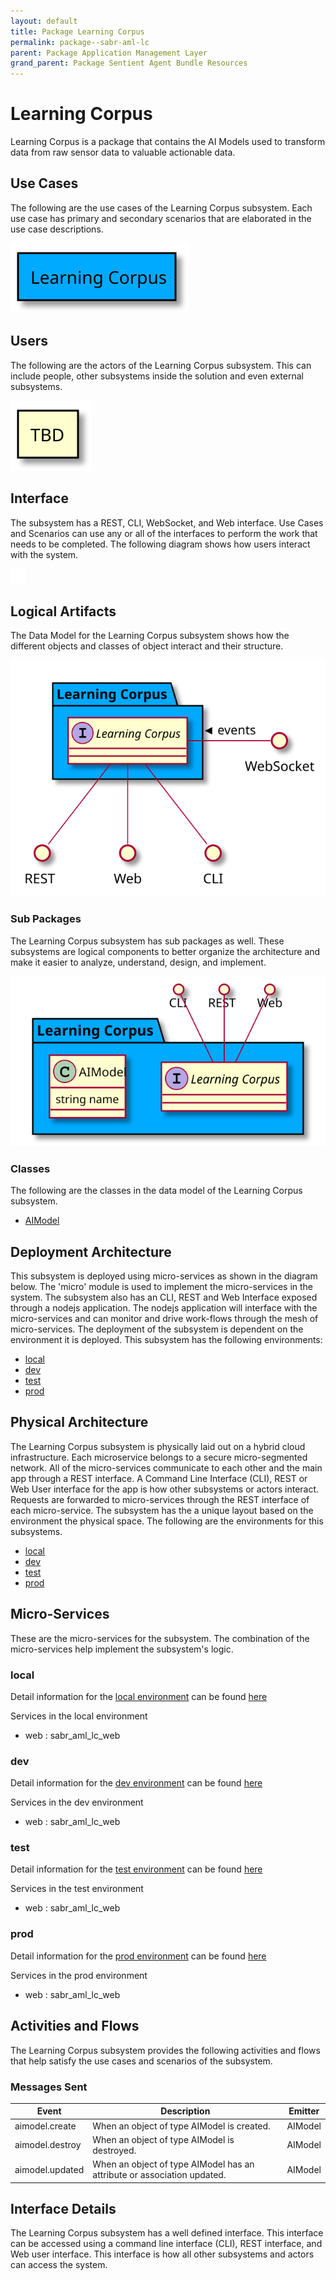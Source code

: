 ```yaml
---
layout: default
title: Package Learning Corpus
permalink: package--sabr-aml-lc
parent: Package Application Management Layer
grand_parent: Package Sentient Agent Bundle Resources
---
```


# Learning Corpus

Learning Corpus is a package that contains the AI Models used to transform data from raw sensor data to valuable actionable data.



## Use Cases

The following are the use cases of the Learning Corpus subsystem. Each use case has primary and secondary scenarios
that are elaborated in the use case descriptions.



![UseCase Diagram](./usecases.svg)

## Users

The following are the actors of the Learning Corpus subsystem. This can include people, other subsystems
inside the solution and even external subsystems.



![User Interaction](./userinteraction.svg)

## Interface

The subsystem has a REST, CLI, WebSocket, and Web interface. Use Cases and Scenarios can use any or all
of the interfaces to perform the work that needs to be completed. The following  diagram shows how
users interact with the system.

![Scenario Mappings Diagram](./scenariomapping.svg)



## Logical Artifacts

The Data Model for the  Learning Corpus subsystem shows how the different objects and classes of object interact
and their structure.

![Sub Package Diagram](./subpackage.svg)

### Sub Packages

The Learning Corpus subsystem has sub packages as well. These subsystems are logical components to better
organize the architecture and make it easier to analyze, understand, design, and implement.



![Logical Diagram](./logical.svg)

### Classes

The following are the classes in the data model of the Learning Corpus subsystem.

* [AIModel](class-AIModel)



## Deployment Architecture

This subsystem is deployed using micro-services as shown in the diagram below. The 'micro' module is
used to implement the micro-services in the system. The subsystem also has an CLI, REST and Web Interface
exposed through a nodejs application. The nodejs application will interface with the micro-services and
can monitor and drive work-flows through the mesh of micro-services. The deployment of the subsystem is
dependent on the environment it is deployed. This subsystem has the following environments:
* [local](environment--sabr-aml-lc-local)
* [dev](environment--sabr-aml-lc-dev)
* [test](environment--sabr-aml-lc-test)
* [prod](environment--sabr-aml-lc-prod)



## Physical Architecture

The Learning Corpus subsystem is physically laid out on a hybrid cloud infrastructure. Each microservice belongs
to a secure micro-segmented network. All of the micro-services communicate to each other and the main app through a
REST interface. A Command Line Interface (CLI), REST or Web User interface for the app is how other subsystems or actors
interact. Requests are forwarded to micro-services through the REST interface of each micro-service. The subsystem has
the a unique layout based on the environment the physical space. The following are the environments for this
subsystems.
* [local](environment--sabr-aml-lc-local)
* [dev](environment--sabr-aml-lc-dev)
* [test](environment--sabr-aml-lc-test)
* [prod](environment--sabr-aml-lc-prod)


## Micro-Services

These are the micro-services for the subsystem. The combination of the micro-services help implement
the subsystem's logic.


### local

Detail information for the [local environment](environment--sabr-aml-lc-local)
can be found [here](environment--sabr-aml-lc-local)

Services in the local environment

* web : sabr_aml_lc_web


### dev

Detail information for the [dev environment](environment--sabr-aml-lc-dev)
can be found [here](environment--sabr-aml-lc-dev)

Services in the dev environment

* web : sabr_aml_lc_web


### test

Detail information for the [test environment](environment--sabr-aml-lc-test)
can be found [here](environment--sabr-aml-lc-test)

Services in the test environment

* web : sabr_aml_lc_web


### prod

Detail information for the [prod environment](environment--sabr-aml-lc-prod)
can be found [here](environment--sabr-aml-lc-prod)

Services in the prod environment

* web : sabr_aml_lc_web


## Activities and Flows
The Learning Corpus subsystem provides the following activities and flows that help satisfy the use
cases and scenarios of the subsystem.




### Messages Sent

| Event | Description | Emitter |
|-------|-------------|---------|
| aimodel.create |  When an object of type AIModel is created. | AIModel
| aimodel.destroy |  When an object of type AIModel is destroyed. | AIModel
| aimodel.updated |  When an object of type AIModel has an attribute or association updated. | AIModel



## Interface Details
The Learning Corpus subsystem has a well defined interface. This interface can be accessed using a
command line interface (CLI), REST interface, and Web user interface. This interface is how all other
subsystems and actors can access the system.


